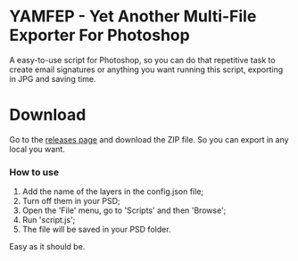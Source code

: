 # YAMFEP - Yet Another Multi-File Exporter For Photoshop
A easy-to-use script for Photoshop, so you can do that repetitive task to create email signatures or anything you want running this script, exporting in JPG and saving time.

# Download
Go to the [releases page](https://github.com/driverannual/YAMFEP/releases/tag/release) and download the ZIP file. So you can export in any local you want.

### How to use
1. Add the name of the layers in the config.json file;
2. Turn off them in your PSD;
3. Open the 'File' menu, go to 'Scripts' and then 'Browse';
4. Run 'script.js';
5. The file will be saved in your PSD folder.

Easy as it should be.
